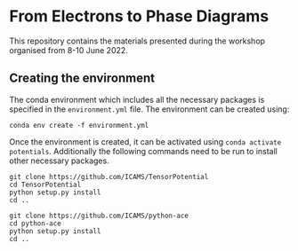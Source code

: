 # From Electrons to Phase Diagrams

This repository contains the materials presented during the workshop organised from 8-10 June 2022.

## Creating the environment

The conda environment which includes all the necessary packages is specified in the `environment.yml` file. The environment can be created using:

```
conda env create -f environment.yml 
```

Once the environment is created, it can be activated using `conda activate potentials`. Additionally the following commands need to be run to install other necessary packages.

```
git clone https://github.com/ICAMS/TensorPotential
cd TensorPotential
python setup.py install
cd ..

git clone https://github.com/ICAMS/python-ace
cd python-ace
python setup.py install
cd ..
```